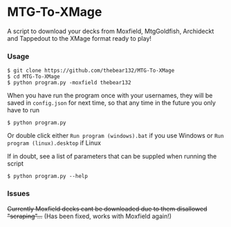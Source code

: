 # MTG-To-XMage
A script to download your decks from Moxfield, MtgGoldfish, Archideckt and Tappedout to the XMage format ready to play!

### Usage
```
$ git clone https://github.com/thebear132/MTG-To-XMage
$ cd MTG-To-XMage
$ python program.py -moxfield thebear132
```
When you have run the program once with your usernames, they will be saved in `config.json` for next time, so that any time in the future you only have to run
```
$ python program.py
```
Or double click either `Run program (windows).bat` if you use Windows or `Run program (linux).desktop` if Linux

If in doubt, see a list of parameters that can be suppled when running the script
```
$ python program.py --help
```


### Issues
~~Currently Moxfield decks cant be downloaded due to them disallowed "scraping"...~~ (Has been fixed, works with Moxfield again!)
